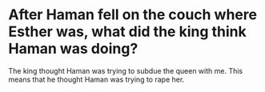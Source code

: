 # After Haman fell on the couch where Esther was, what did the king think Haman was doing?

The king thought Haman was trying to subdue the queen with me. This means that he thought Haman was trying to rape her.

